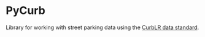 # PyCurb

Library for working with street parking data using the [CurbLR data standard](https://github.com/sharedstreets/curblr).
